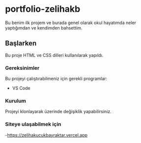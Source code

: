 # portfolio-zelihakb

Bu benim ilk projem ve burada genel olarak okul hayatımda neler yaptığımdan ve kendimden bahsettim.

## Başlarken

Bu proje HTML ve CSS dilleri kullanılarak yapıldı.

### Gereksinimler

Bu projeyi çalıştırabilmeniz için gerekli programlar:

- VS Code

### Kurulum

Projeyi klonlayarak üzerinde değişiklik yapabilirsiniz.

### Siteye ulaşabilmek için
-https://zelihakucukbayraktar.vercel.app
